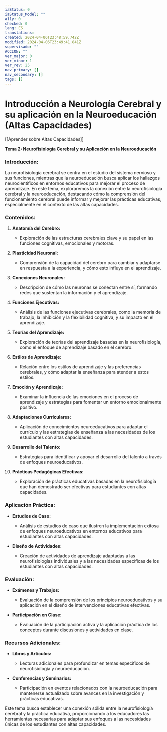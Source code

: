 ```yaml
---
iaStatus: 0
iaStatus_Model: ""
a11y: 0
checked: 0
lang: ES
translations: 
created: 2024-04-06T23:48:59.742Z
modified: 2024-04-06T23:49:41.841Z
supervisado: ""
ACCION: ""
ver_major: 0
ver_minor: 1
ver_rev: 25
nav_primary: []
nav_secondary: []
tags: []
---
```

# Introducción a Neurología Cerebral y su aplicación en la Neuroeducación (Altas Capacidades)

[[Aprender sobre Altas Capacidades]]

**Tema 2: Neurofisiología Cerebral y su Aplicación en la Neuroeducación**

### Introducción:

La neurofisiología cerebral se centra en el estudio del sistema nervioso y sus funciones, mientras que la neuroeducación busca aplicar los hallazgos neurocientíficos en entornos educativos para mejorar el proceso de aprendizaje. En este tema, exploraremos la conexión entre la neurofisiología cerebral y la neuroeducación, destacando cómo la comprensión del funcionamiento cerebral puede informar y mejorar las prácticas educativas, especialmente en el contexto de las altas capacidades.

### Contenidos:

1. **Anatomía del Cerebro:**
   - Exploración de las estructuras cerebrales clave y su papel en las funciones cognitivas, emocionales y motoras.

2. **Plasticidad Neuronal:**
   - Comprensión de la capacidad del cerebro para cambiar y adaptarse en respuesta a la experiencia, y cómo esto influye en el aprendizaje.

3. **Conexiones Neuronales:**
   - Descripción de cómo las neuronas se conectan entre sí, formando redes que sustentan la información y el aprendizaje.

4. **Funciones Ejecutivas:**
   - Análisis de las funciones ejecutivas cerebrales, como la memoria de trabajo, la inhibición y la flexibilidad cognitiva, y su impacto en el aprendizaje.

5. **Teorías del Aprendizaje:**
   - Exploración de teorías del aprendizaje basadas en la neurofisiología, como el enfoque de aprendizaje basado en el cerebro.

6. **Estilos de Aprendizaje:**
   - Relación entre los estilos de aprendizaje y las preferencias cerebrales, y cómo adaptar la enseñanza para atender a estos estilos.

7. **Emoción y Aprendizaje:**
   - Examinar la influencia de las emociones en el proceso de aprendizaje y estrategias para fomentar un entorno emocionalmente positivo.

8. **Adaptaciones Curriculares:**
   - Aplicación de conocimientos neuroeducativos para adaptar el currículo y las estrategias de enseñanza a las necesidades de los estudiantes con altas capacidades.

9. **Desarrollo del Talento:**
   - Estrategias para identificar y apoyar el desarrollo del talento a través de enfoques neuroeducativos.

10. **Prácticas Pedagógicas Efectivas:**
    - Exploración de prácticas educativas basadas en la neurofisiología que han demostrado ser efectivas para estudiantes con altas capacidades.

### Aplicación Práctica:

- **Estudios de Caso:**
  - Análisis de estudios de caso que ilustren la implementación exitosa de enfoques neuroeducativos en entornos educativos para estudiantes con altas capacidades.

- **Diseño de Actividades:**
  - Creación de actividades de aprendizaje adaptadas a las neurofisiologías individuales y a las necesidades específicas de los estudiantes con altas capacidades.

### Evaluación:

- **Exámenes y Trabajos:**
  - Evaluación de la comprensión de los principios neuroeducativos y su aplicación en el diseño de intervenciones educativas efectivas.

- **Participación en Clase:**
  - Evaluación de la participación activa y la aplicación práctica de los conceptos durante discusiones y actividades en clase.

### Recursos Adicionales:

- **Libros y Artículos:**
  - Lecturas adicionales para profundizar en temas específicos de neurofisiología y neuroeducación.

- **Conferencias y Seminarios:**
  - Participación en eventos relacionados con la neuroeducación para mantenerse actualizado sobre avances en la investigación y prácticas educativas.

Este tema busca establecer una conexión sólida entre la neurofisiología cerebral y la práctica educativa, proporcionando a los educadores las herramientas necesarias para adaptar sus enfoques a las necesidades únicas de los estudiantes con altas capacidades.
